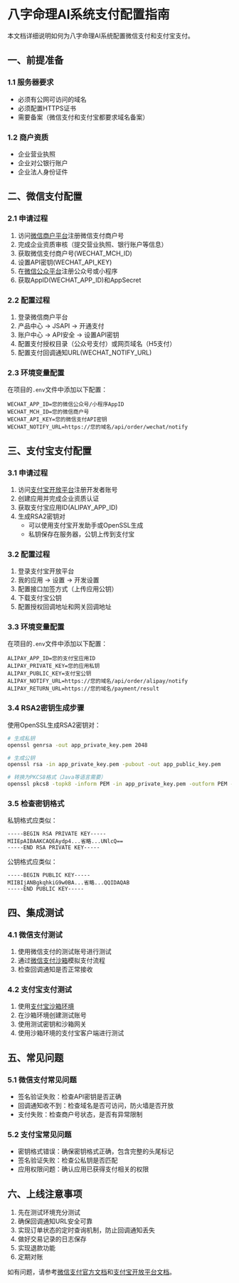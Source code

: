 # 八字命理AI系统支付配置指南

本文档详细说明如何为八字命理AI系统配置微信支付和支付宝支付。

## 一、前提准备

### 1.1 服务器要求
- 必须有公网可访问的域名
- 必须配置HTTPS证书
- 需要备案（微信支付和支付宝都要求域名备案）

### 1.2 商户资质
- 企业营业执照
- 企业对公银行账户
- 企业法人身份证件

## 二、微信支付配置

### 2.1 申请过程
1. 访问[微信商户平台](https://pay.weixin.qq.com)注册微信支付商户号
2. 完成企业资质审核（提交营业执照、银行账户等信息）
3. 获取微信支付商户号(WECHAT_MCH_ID)
4. 设置API密钥(WECHAT_API_KEY)
5. 在[微信公众平台](https://mp.weixin.qq.com)注册公众号或小程序
6. 获取AppID(WECHAT_APP_ID)和AppSecret

### 2.2 配置过程
1. 登录微信商户平台
2. 产品中心 -> JSAPI -> 开通支付
3. 账户中心 -> API安全 -> 设置API密钥
4. 配置支付授权目录（公众号支付）或网页域名（H5支付）
5. 配置支付回调通知URL(WECHAT_NOTIFY_URL)

### 2.3 环境变量配置
在项目的`.env`文件中添加以下配置：
```
WECHAT_APP_ID=您的微信公众号/小程序AppID
WECHAT_MCH_ID=您的微信商户号
WECHAT_API_KEY=您的微信支付API密钥
WECHAT_NOTIFY_URL=https://您的域名/api/order/wechat/notify
```

## 三、支付宝支付配置

### 3.1 申请过程
1. 访问[支付宝开放平台](https://open.alipay.com)注册开发者账号
2. 创建应用并完成企业资质认证
3. 获取支付宝应用ID(ALIPAY_APP_ID)
4. 生成RSA2密钥对
   - 可以使用支付宝开发助手或OpenSSL生成
   - 私钥保存在服务器，公钥上传到支付宝

### 3.2 配置过程
1. 登录支付宝开放平台
2. 我的应用 -> 设置 -> 开发设置
3. 配置接口加签方式（上传应用公钥）
4. 下载支付宝公钥
5. 配置授权回调地址和网关回调地址

### 3.3 环境变量配置
在项目的`.env`文件中添加以下配置：
```
ALIPAY_APP_ID=您的支付宝应用ID
ALIPAY_PRIVATE_KEY=您的应用私钥
ALIPAY_PUBLIC_KEY=支付宝公钥
ALIPAY_NOTIFY_URL=https://您的域名/api/order/alipay/notify
ALIPAY_RETURN_URL=https://您的域名/payment/result
```

### 3.4 RSA2密钥生成步骤
使用OpenSSL生成RSA2密钥对：
```bash
# 生成私钥
openssl genrsa -out app_private_key.pem 2048

# 生成公钥
openssl rsa -in app_private_key.pem -pubout -out app_public_key.pem

# 转换为PKCS8格式（Java等语言需要）
openssl pkcs8 -topk8 -inform PEM -in app_private_key.pem -outform PEM -nocrypt -out app_private_key_pkcs8.pem
```

### 3.5 检查密钥格式
私钥格式应类似：
```
-----BEGIN RSA PRIVATE KEY-----
MIIEpAIBAAKCAQEAydp4...省略...UNlcQ==
-----END RSA PRIVATE KEY-----
```

公钥格式应类似：
```
-----BEGIN PUBLIC KEY-----
MIIBIjANBgkqhkiG9w0BA...省略...QQIDAQAB
-----END PUBLIC KEY-----
```

## 四、集成测试

### 4.1 微信支付测试
1. 使用微信支付的测试账号进行测试
2. 通过[微信支付沙箱](https://pay.weixin.qq.com/wiki/doc/api/wxpay/ch/ontwofactorstd/chapter3_3.shtml)模拟支付流程
3. 检查回调通知是否正常接收

### 4.2 支付宝支付测试
1. 使用[支付宝沙箱环境](https://opendocs.alipay.com/open/200/105311)
2. 在沙箱环境创建测试账号
3. 使用测试密钥和沙箱网关
4. 使用沙箱环境的支付宝客户端进行测试

## 五、常见问题

### 5.1 微信支付常见问题
- 签名验证失败：检查API密钥是否正确
- 回调通知收不到：检查域名是否可访问，防火墙是否开放
- 支付失败：检查商户号状态，是否有异常限制

### 5.2 支付宝常见问题
- 密钥格式错误：确保密钥格式正确，包含完整的头尾标记
- 签名验证失败：检查公私钥是否匹配
- 应用权限问题：确认应用已获得支付相关的权限

## 六、上线注意事项

1. 先在测试环境充分测试
2. 确保回调通知URL安全可靠
3. 实现订单状态的定时查询机制，防止回调通知丢失
4. 做好交易记录的日志保存
5. 实现退款功能
6. 定期对账

如有问题，请参考[微信支付官方文档](https://pay.weixin.qq.com/wiki/doc/api/index.html)和[支付宝开放平台文档](https://opendocs.alipay.com/open/270/105899)。 
